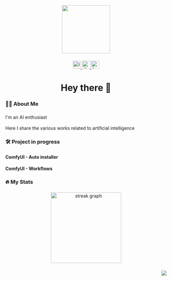 <div align="center">
  <img height="150" weight="150" src="https://github.com/UmeAiRT/UmeAiRT/raw/refs/heads/main/images/ume.png"  />
</div>

###

<div align="center">
  <a href="https://www.instagram.com/umeairt/" target="_blank">
    <img src="https://img.shields.io/static/v1?message=Instagram&logo=instagram&label=&color=E4405F&logoColor=white&labelColor=&style=for-the-badge" height="25" alt="instagram logo"  />
  </a>
  <a href="https://discord.gg/airt" target="_blank">
    <img src="https://img.shields.io/static/v1?message=Discord&logo=discord&label=&color=7289DA&logoColor=white&labelColor=&style=for-the-badge" height="25" alt="discord logo"  />
  </a>
  <a href="https://ko-fi.com/umeairt" target="_blank">
    <img src="https://img.shields.io/static/v1?message=Ko-fi&logo=ko-fi&label=&color=F16061&logoColor=white&labelColor=&style=for-the-badge" height="25" alt="ko-fi logo"  />
  </a>
</div>

###

<h1 align="center">Hey there 👋</h1>

###

<h3 align="left">👩‍💻  About Me</h3>

###

<p align="left">I'm an AI enthusiast<br><br>Here I share the various works related to artificial intelligence</p>

###

<h3 align="left">🛠 Project in progress</h3>

###

<h4 align="left">ComfyUI - Auto installer</h4>

<h4 align="left">ComfyUI - Workflows</h4>

###

<h3 align="left">🔥   My Stats</h3>

###

<div align="center">
  <img src="https://streak-stats.demolab.com?user=UmeAiRT&locale=en&mode=daily&theme=dark&hide_border=false&border_radius=5&order=3" height="220" alt="streak graph"  />
</div>

###

<img align="right" src="https://visitor-badge.laobi.icu/badge?page_id=UmeAiRT.UmeAiRT&left_text=Visitors"  />

###

